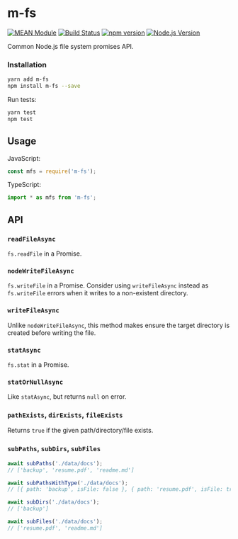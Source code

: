 # m-fs

[![MEAN Module](https://img.shields.io/badge/MEAN%20Module-TypeScript-blue.svg)](https://github.com/mgenware/MEAN-Module)
[![Build Status](https://travis-ci.org/mgenware/m-fs.svg?branch=master)](http://travis-ci.org/mgenware/m-fs)
[![npm version](https://badge.fury.io/js/m-fs.svg)](https://badge.fury.io/js/m-fs)
[![Node.js Version](http://img.shields.io/node/v/m-fs.svg)](https://nodejs.org)

Common Node.js file system promises API.

### Installation

```bash
yarn add m-fs
npm install m-fs --save
```

Run tests:

```bash
yarn test
npm test
```

## Usage

JavaScript:

```javascript
const mfs = require('m-fs');
```

TypeScript:

```typescript
import * as mfs from 'm-fs';
```

## API

### `readFileAsync`

`fs.readFile` in a Promise.

### `nodeWriteFileAsync`

`fs.writeFile` in a Promise. Consider using `writeFileAsync` instead as `fs.writeFile` errors when it writes to a non-existent directory.

### `writeFileAsync`

Unlike `nodeWriteFileAsync`, this method makes ensure the target directory is created before writing the file.

### `statAsync`

`fs.stat` in a Promise.

### `statOrNullAsync`

Like `statAsync`, but returns `null` on error.

### `pathExists`, `dirExists`, `fileExists`

Returns `true` if the given path/directory/file exists.

### `subPaths`, `subDirs`, `subFiles`

```js
await subPaths('./data/docs');
// ['backup', 'resume.pdf', 'readme.md']

await subPathsWithType('./data/docs');
// [{ path: 'backup', isFile: false }, { path: 'resume.pdf', isFile: true }, { path: 'readme.md', isFile: true }]

await subDirs('./data/docs');
// ['backup']

await subFiles('./data/docs');
// ['resume.pdf', 'readme.md']
```
